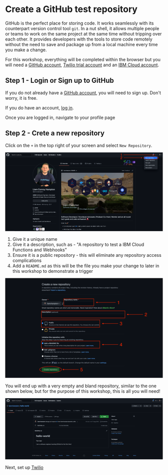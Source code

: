 # Create a GitHub test repository

GitHub is the perfect place for storing code. It works seamlessly with its counterpart version control tool `git`. In a nut shell, it allows multiple people or teams to work on the same project at the same time without tripping over each other. It provides developers with the tools to store code remotely without the need to save and package up from a local machine every time you make a change.

For this workshop, everything will be completed within the browser but you will need a [GitHub account](https://github.com/signup), [Twilio trial account](https://www.twilio.com/try-twilio) and an [IBM Cloud account](https://cloud.ibm.com/registration).

## Step 1 - Login or Sign up to GitHub

If you do not already have a [GitHub account](https://github.com/signup), you will need to sign up. Don't worry, it is free.

If you do have an account, [log in](https://github.com/login).

Once you are logged in, navigate to your profile page

## Step 2 - Crete a new repository

Click on the `+` in the top right of your screen and select `New Repository`.

![github profile](../workshop-assets/github/github-profile.png "GitHub Profile")

1. Give it a unique name
2. Give it a description, such as - "A repository to test a IBM Cloud Functions and Webhooks"
3. Ensure it is a public repository - this will eliminate any repository access complications
4. Add a `README.md` as this will be the file you make your change to later in this workshop to demonstrate a trigger

![create new repository](../workshop-assets/github/create-new-repository.png "Create New Repository")

You will end up with a very empty and bland repository, similar to the one shown below, but for the purpose of this workshop, this is all you will need!

![hello world repository](../workshop-assets/github/hello-world-repo.png "Hello World Repository")

Next, set up [Twilio](./setup-twilio.md)